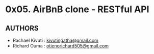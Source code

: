 # 0x05. AirBnB clone - RESTful API
## AUTHORS

- Rachael Kivuti : <kivutingatha@gmail.com>
- Richard Ouma : <otienorichard505@gmail.com>
